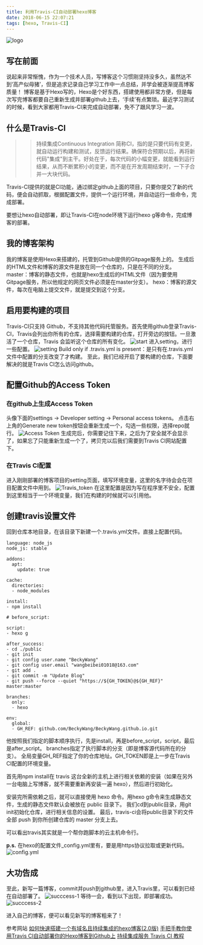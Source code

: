 ```yaml
---
title: 利用Travis-CI自动部署hexo博客
date: 2018-06-15 22:07:21
tags: [hexo, Travis-CI]
---
```

![logo](hexo-Travis-CI/logo.png)

## 写在前面
说起来非常惭愧，作为一个技术人员，写博客这个习惯刚坚持没多久，虽然达不到‘高产似母猪’，但是追求记录自己学习工作中一点总结，并学会被逐渐提高博客质量！
博客是基于Hexo写的，Hexo是个好东西，搭建使用都非常方便，但是每次写完博客都要自己重新生成并部署github上去，‘手续’有点繁琐。最近学习测试的时候，看到大家都用Travis-CI来完成自动部署，免不了跟风学习一波。

## 什么是Travis-CI
>> 持续集成Continuous Integration 简称CI，指的是只要代码有变更，就自动运行构建和测试，反馈运行结果。确保符合预期以后，再将新代码"集成"到主干。好处在于，每次代码的小幅变更，就能看到运行结果，从而不断累积小的变更，而不是在开发周期结束时，一下子合并一大块代码。

Travis-CI提供的就是CI功能，通过绑定github上面的项目，只要你提交了新的代码，便会自动抓取，根据配置文件，提供一个运行环境，并自动运行一些命令，完成部署。

要想让hexo自动部署，即让Travis-CI在node环境下运行hexo g等命令，完成博客的部署。

## 我的博客架构
我的博客是使用Hexo来搭建的，托管到Github提供的Gitpage服务上的。
生成后的HTML文件和博客的源文件是放在同一个仓库的，只是在不同的分支。
master：博客的静态文件，也就是hexo生成后的HTML文件（因为要使用Gitpage服务，所以他规定的网页文件必须是在master分支）。
hexo：博客的源文件，每次在电脑上提交文件，就是提交到这个分支。

## 启用要构建的项目
Travis-CI只支持 Github，不支持其他代码托管服务。首先使用github登录Travis-CI，Travis会列出你所有的仓库，选择需要构建的仓库，打开旁边的按钮。一旦激活了一个仓库，Travis 会监听这个仓库的所有变化。
![start](hexo-Travis-CI/start.png)
进入setting，进行一些配置。
![setting](hexo-Travis-CI/setting.png)
Build only if .travis.yml is present：是只有在.travis.yml文件中配置的分支改变了才构建。
至此，我们已经开启了要构建的仓库，下面要解决的就是Travis CI怎么访问github。

## 配置Github的Access Token
### 在github上生成Access Token
头像下面的settings -> Developer setting -> Personal access tokens。
点击右上角的Generate new token按钮会重新生成一个，勾选一些权限，选择repo就行。
![Access Token](hexo-Travis-CI/Access_Token.png)
生成完后，你需要记住下来，之后为了安全就不会显示了，如果忘了只能重新生成一个了，拷贝完以后我们需要到Travis CI网站配置下。

### 在Travis CI配置
进入刚刚部署的博客项目的setting页面，填写环境变量，这里的名字待会会在项目配置文件中用到。
![Travis_token](hexo-Travis-CI/Travis_token.png)
在这里配置是因为写在程序里不安全，配置到这里相当于一个环境变量，我们在构建的时候就可以引用他。 

## 创建travis设置文件
回到仓库本地目录，在该目录下新建一个.travis.yml文件。直接上配置代码。

	language: node_js
	node_js: stable
		
	addons:
	  apt:
	    update: true
		
	cache:
	  directories: 
	  - node_modules
		
	install:
	- npm install
		
	# before_script:
		
	script:
	- hexo g
		
	after_success:
	- cd ./public
	- git init
	- git config user.name "BeckyWang"
	- git config user.email "wangbeibei01018@163.com"
	- git add .
	- git commit -m "Update Blog"
	- git push --force --quiet "https://${GH_TOKEN}@${GH_REF}" master:master
		
	branches:
	  only:
	  - hexo
		
	env:
	  global:
	  - GH_REF: github.com/BeckyWang/BeckyWang.github.io.git

他按照我们指定的脚本顺序执行，先是install，再是before_script，script，最后是after_script。
branches指定了执行脚本的分支（即是博客源代码所在的分支）。
全局变量GH_REF指定了你的仓库地址。GH_TOKEN即是上一步在Travis CI配置的环境变量。

首先用npm install在 travis 这台全新的主机上进行相关依赖的安装（如果在另外一台电脑上写博客，就不需要重新再安装一遍 hexo），然后进行初始化。

安装完所需依赖之后，就可以直接使用 hexo 命令。用hexo g命令来生成静态文件，生成的静态文件默认会被放在 public 目录下。
我们cd到public目录，用git init初始化仓库，进行相关信息的设置。
最后，travis-ci会将public目录下的文件全部 push 到你所创建仓库的 master 分支上去。

可以看出travis其实就是一个帮你跑脚本的云主机命令行。

**p.s.** 在hexo的配置文件_config.yml里有，要是用https协议拉取或更新代码。
![config.yml](hexo-Travis-CI/config.png)

## 大功告成
至此，新写一篇博客，commit并push到github里，进入Travis里，可以看到已经在自动部署了。
![succcess-1](hexo-Travis-CI/succcess-1.png)
等待一会，看到以下出现，即部署成功。
![succcess-2](hexo-Travis-CI/succcess-2.png)

进入自己的博客，便可以看见新写的博客粗来了！

参考网站
[如何快速搭建一个有域名且持续集成的hexo博客(2.0版)](https://juejin.im/post/596e39916fb9a06baf2ed273)
[手把手教你使用Travis CI自动部署你的Hexo博客到Github上](https://blog.csdn.net/woblog/article/details/51319364)
[持续集成服务 Travis CI 教程](http://www.ruanyifeng.com/blog/2017/12/travis_ci_tutorial.html)